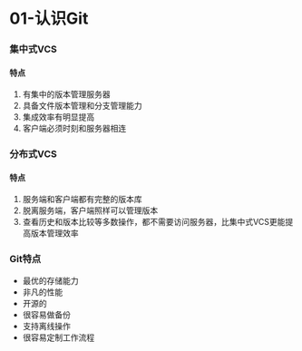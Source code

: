 # 01-认识Git

### 集中式VCS

#### 特点

1. 有集中的版本管理服务器
2. 具备文件版本管理和分支管理能力
3. 集成效率有明显提高
4. 客户端必须时刻和服务器相连

### 分布式VCS

#### 特点

1. 服务端和客户端都有完整的版本库
2. 脱离服务端，客户端照样可以管理版本
3. 查看历史和版本比较等多数操作，都不需要访问服务器，比集中式VCS更能提高版本管理效率

### Git特点

* 最优的存储能力
* 非凡的性能
* 开源的
* 很容易做备份
* 支持离线操作
* 很容易定制工作流程